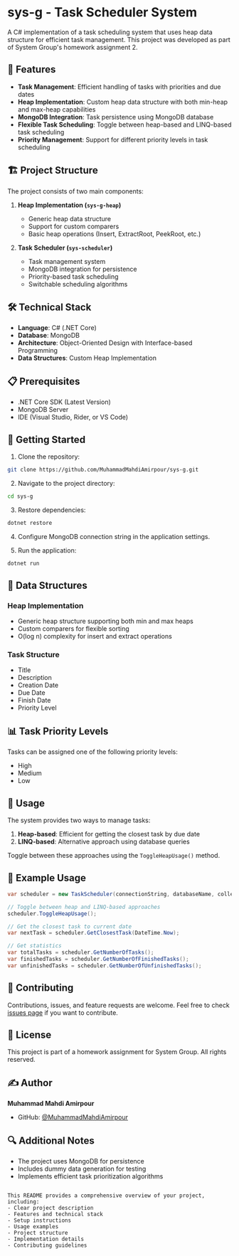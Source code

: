 # sys-g - Task Scheduler System

A C# implementation of a task scheduling system that uses heap data structure for efficient task management. This project was developed as part of System Group's homework assignment 2.

## 🚀 Features

- **Task Management**: Efficient handling of tasks with priorities and due dates
- **Heap Implementation**: Custom heap data structure with both min-heap and max-heap capabilities
- **MongoDB Integration**: Task persistence using MongoDB database
- **Flexible Task Scheduling**: Toggle between heap-based and LINQ-based task scheduling
- **Priority Management**: Support for different priority levels in task scheduling

## 🏗️ Project Structure

The project consists of two main components:

1. **Heap Implementation (`sys-g-heap`)**
   - Generic heap data structure
   - Support for custom comparers
   - Basic heap operations (Insert, ExtractRoot, PeekRoot, etc.)

2. **Task Scheduler (`sys-scheduler`)**
   - Task management system
   - MongoDB integration for persistence
   - Priority-based task scheduling
   - Switchable scheduling algorithms

## 🛠️ Technical Stack

- **Language**: C# (.NET Core)
- **Database**: MongoDB
- **Architecture**: Object-Oriented Design with Interface-based Programming
- **Data Structures**: Custom Heap Implementation

## 📋 Prerequisites

- .NET Core SDK (Latest Version)
- MongoDB Server
- IDE (Visual Studio, Rider, or VS Code)

## 🚀 Getting Started

1. Clone the repository:
```bash
git clone https://github.com/MuhammadMahdiAmirpour/sys-g.git
```

2. Navigate to the project directory:
```bash
cd sys-g
```

3. Restore dependencies:
```bash
dotnet restore
```

4. Configure MongoDB connection string in the application settings.

5. Run the application:
```bash
dotnet run
```

## 🧮 Data Structures

### Heap Implementation
- Generic heap structure supporting both min and max heaps
- Custom comparers for flexible sorting
- O(log n) complexity for insert and extract operations

### Task Structure
- Title
- Description
- Creation Date
- Due Date
- Finish Date
- Priority Level

## 📊 Task Priority Levels

Tasks can be assigned one of the following priority levels:
- High
- Medium
- Low

## 🔄 Usage

The system provides two ways to manage tasks:
1. **Heap-based**: Efficient for getting the closest task by due date
2. **LINQ-based**: Alternative approach using database queries

Toggle between these approaches using the `ToggleHeapUsage()` method.

## 📝 Example Usage

```csharp
var scheduler = new TaskScheduler(connectionString, databaseName, collectionName);

// Toggle between heap and LINQ-based approaches
scheduler.ToggleHeapUsage();

// Get the closest task to current date
var nextTask = scheduler.GetClosestTask(DateTime.Now);

// Get statistics
var totalTasks = scheduler.GetNumberOfTasks();
var finishedTasks = scheduler.GetNumberOfFinishedTasks();
var unfinishedTasks = scheduler.GetNumberOfUnfinishedTasks();
```

## 🤝 Contributing

Contributions, issues, and feature requests are welcome. Feel free to check [issues page](https://github.com/MuhammadMahdiAmirpour/sys-g/issues) if you want to contribute.

## 📜 License

This project is part of a homework assignment for System Group. All rights reserved.

## ✍️ Author

**Muhammad Mahdi Amirpour**
- GitHub: [@MuhammadMahdiAmirpour](https://github.com/MuhammadMahdiAmirpour)

## 🔍 Additional Notes

- The project uses MongoDB for persistence
- Includes dummy data generation for testing
- Implements efficient task prioritization algorithms
```

This README provides a comprehensive overview of your project, including:
- Clear project description
- Features and technical stack
- Setup instructions
- Usage examples
- Project structure
- Implementation details
- Contributing guidelines

